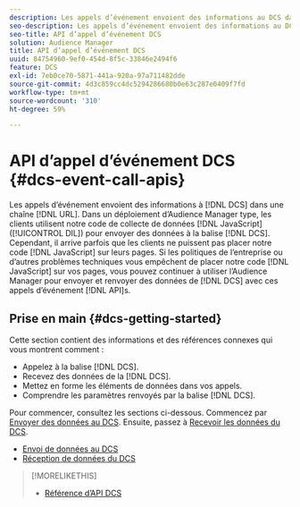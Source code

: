 ```yaml
---
description: Les appels d’événement envoient des informations au DCS dans une chaîne URL. Dans le cadre d’un déploiement d’Audience Manager standard, les clients utilisent notre code de collecte de données (DIL) JavaScript pour envoyer les données au DCS. Cependant, il arrive parfois que les clients ne puissent pas insérer notre code JavaScript sur leurs pages. Si les politiques de votre société ou d’autres problèmes techniques vous empêchent d’insérer notre code JavaScript sur vos pages, vous pouvez continuer à travailler avec Audience Manager pour envoyer et retourner des données du DCS avec ces API d’appels d’événement.
seo-description: Les appels d’événement envoient des informations au DCS dans une chaîne URL. Dans le cadre d’un déploiement d’Audience Manager standard, les clients utilisent notre code de collecte de données (DIL) JavaScript pour envoyer les données au DCS. Cependant, il arrive parfois que les clients ne puissent pas insérer notre code JavaScript sur leurs pages. Si les politiques de votre société ou d’autres problèmes techniques vous empêchent d’insérer notre code JavaScript sur vos pages, vous pouvez continuer à travailler avec Audience Manager pour envoyer et retourner des données du DCS avec ces API d’appels d’événement.
seo-title: API d’appel d’événement DCS
solution: Audience Manager
title: API d’appel d’événement DCS
uuid: 84754960-9ef0-454d-8f5c-33846e2494f6
feature: DCS
exl-id: 7eb0ce70-5871-441a-920a-97a711482dde
source-git-commit: 4d3c859cc4dc5294286680b0e63c287e0409f7fd
workflow-type: tm+mt
source-wordcount: '310'
ht-degree: 59%

---
```


# API d’appel d’événement DCS {#dcs-event-call-apis}

Les appels d’événement envoient des informations à [!DNL DCS] dans une chaîne [!DNL URL]. Dans un déploiement d’Audience Manager type, les clients utilisent notre code de collecte de données [!DNL JavaScript] ([!UICONTROL DIL]) pour envoyer des données à la balise [!DNL DCS]. Cependant, il arrive parfois que les clients ne puissent pas placer notre code [!DNL JavaScript] sur leurs pages. Si les politiques de l’entreprise ou d’autres problèmes techniques vous empêchent de placer notre code [!DNL JavaScript] sur vos pages, vous pouvez continuer à utiliser l’Audience Manager pour envoyer et renvoyer des données de [!DNL DCS] avec ces appels d’événement [!DNL API]s.

## Prise en main {#dcs-getting-started}

Cette section contient des informations et des références connexes qui vous montrent comment :

* Appelez à la balise [!DNL DCS].
* Recevez des données de la [!DNL DCS].
* Mettez en forme les éléments de données dans vos appels.
* Comprendre les paramètres renvoyés par la balise [!DNL DCS].

Pour commencer, consultez les sections ci-dessous. Commencez par [Envoyer des données au DCS](../../../api/dcs-intro/dcs-event-calls/dcs-url-send.md). Ensuite, passez à [Recevoir les données du DCS](../../../api/dcs-intro/dcs-event-calls/dcs-url-receive.md).

* [Envoi de données au DCS](dcs-url-send.md)
* [Réception de données du DCS](dcs-url-receive.md)

>[!MORELIKETHIS]
>
>* [Référence d’API DCS ](../../../api/dcs-intro/dcs-api-reference/dcs-api-methods.md)

